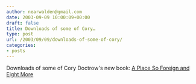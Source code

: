 ```yaml
---
author: nearwalden@gmail.com
date: 2003-09-09 10:00:09+00:00
draft: false
title: Downloads of some of Cory…
type: post
url: /2003/09/09/downloads-of-some-of-cory/
categories:
- posts
---
```


Downloads of some of Cory Doctrow's new book:  [A Place So Foreign and Eight More](//craphound.com/place/download.php')



